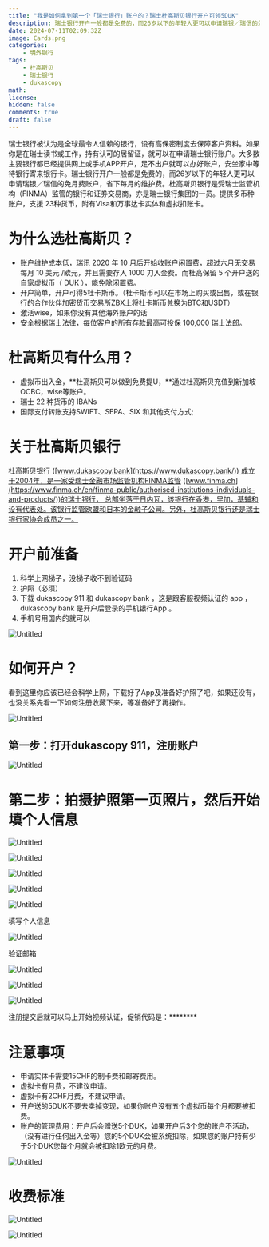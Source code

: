 ```yaml
---
title: "我是如何拿到第一个「瑞士银行」账户的？瑞士杜高斯贝银行开户可领5DUK"
description: 瑞士银行开户一般都是免费的，而26岁以下的年轻人更可以申请瑞银／瑞信的免月费账户，省下每月的维护费。杜高斯贝银行是受瑞士监管机构（FINMA）监管的银行和证券交易商，亦是瑞士银行集团的一员。提供多币种账户，支援 23种货币，附有Visa和万事达卡实体和虚拟扣账卡。
date: 2024-07-11T02:09:32Z
image: Cards.png
categories:
    - 境外银行
tags:
    - 杜高斯贝
    - 瑞士银行
    - dukascopy
math: 
license: 
hidden: false
comments: true
draft: false
---
```



瑞士银行被认为是全球最令人信赖的银行，设有高保密制度去保障客户资料。如果你是在瑞士读书或工作，持有认可的居留证，就可以在申请瑞士银行账户。大多数主要银行都已经提供网上或手机APP开户，足不出户就可以办好账户，安坐家中等待银行寄来银行卡。瑞士银行开户一般都是免费的，而26岁以下的年轻人更可以申请瑞银／瑞信的免月费账户，省下每月的维护费。杜高斯贝银行是受瑞士监管机构（FINMA）监管的银行和证券交易商，亦是瑞士银行集团的一员。提供多币种账户，支援 23种货币，附有Visa和万事达卡实体和虚拟扣账卡。

# 为什么选杜高斯贝？

- 账户维护成本低，瑞讯 2020 年 10 月后开始收账户闲置费，超过六月无交易每月 10 美元 /欧元，并且需要存入 1000 刀入金费。而杜高保留 5 个开户送的自家虚拟币（ DUK ），能免除闲置费。
- 开户简单，开户可得5杜卡斯币。（杜卡斯币可以在市场上购买或出售，或在银行的合作伙伴加密货币交易所ZBX上将杜卡斯币兑换为BTC和USDT）
- 激活wise，如果你没有其他海外账户的话
- 安全根据瑞士法律，每位客户的所有存款最高可投保 100,000 瑞士法郎。

# 杜高斯贝有什么用？

- 虚拟币出入金，**杜高斯贝可以做到免费提U，**通过杜高斯贝充值到新加坡OCBC，wise等账户。
- 瑞士 22 种货币的 IBANs
- 国际支付转账支持SWIFT、SEPA、SIX 和其他支付方式;

# 关于杜高斯贝银行

杜高斯贝银行 ([www.dukascopy.bank](https://www.dukascopy.bank/)) 成立于2004年，是一家受瑞士金融市场监管机构FINMA监管 ([www.finma.ch](https://www.finma.ch/en/finma-public/authorised-institutions-individuals-and-products/))的瑞士银行， 总部坐落于日内瓦，该银行在香港，里加，基辅和设有代表处。该银行监管欧盟和日本的金融子公司。另外，杜高斯贝银行还是瑞士银行家协会成员之一。

# 开户前准备

1. 科学上网梯子，没梯子收不到验证码
2. 护照（必须）
3. 下载 dukascopy 911 和 dukascopy bank ，这是跟客服视频认证的 app ，dukascopy bank 是开户后登录的手机银行App 。
4. 手机号用国内的就可以

![Untitled](https://prod-files-secure.s3.us-west-2.amazonaws.com/895044c1-354e-49fb-b52f-6b8c06c8981b/ca346b75-4c8a-4c2d-8422-6fc7d06aeae2/Untitled.png)

# 如何开户？

看到这里你应该已经会科学上网，下载好了App及准备好护照了吧，如果还没有，也没关系先看一下如何注册收藏下来，等准备好了再操作。

[]()

![Untitled](https://prod-files-secure.s3.us-west-2.amazonaws.com/895044c1-354e-49fb-b52f-6b8c06c8981b/b874dfaf-cc07-42a4-b2ed-67befcb42f31/Untitled.png)

## 第一步：打开dukascopy 911，注册账户

![Untitled](https://prod-files-secure.s3.us-west-2.amazonaws.com/895044c1-354e-49fb-b52f-6b8c06c8981b/60c35fae-0ac7-43e0-ae5c-e7051aa1e97d/Untitled.png)

# 第二步：拍摄护照第一页照片，然后开始填个人信息

![Untitled](https://prod-files-secure.s3.us-west-2.amazonaws.com/895044c1-354e-49fb-b52f-6b8c06c8981b/6dbb7b20-46a6-4f58-b26e-43db5835c90a/Untitled.png)

![Untitled](https://prod-files-secure.s3.us-west-2.amazonaws.com/895044c1-354e-49fb-b52f-6b8c06c8981b/5dca4a86-fabf-41a6-98ee-486cac72acda/Untitled.png)

![Untitled](https://prod-files-secure.s3.us-west-2.amazonaws.com/895044c1-354e-49fb-b52f-6b8c06c8981b/ab149a17-e11e-4062-82e2-c31a2a552f45/Untitled.png)

![Untitled](https://prod-files-secure.s3.us-west-2.amazonaws.com/895044c1-354e-49fb-b52f-6b8c06c8981b/46b54aea-d6d3-4319-800f-fee1b39d7cd3/Untitled.png)

![Untitled](https://prod-files-secure.s3.us-west-2.amazonaws.com/895044c1-354e-49fb-b52f-6b8c06c8981b/7a7abbae-c3de-455b-9a9c-802387cdcd09/Untitled.png)

填写个人信息

![Untitled](https://prod-files-secure.s3.us-west-2.amazonaws.com/895044c1-354e-49fb-b52f-6b8c06c8981b/8761e902-faef-480f-a525-5acc70cf70b4/Untitled.png)

验证邮箱

![Untitled](https://prod-files-secure.s3.us-west-2.amazonaws.com/895044c1-354e-49fb-b52f-6b8c06c8981b/e62169aa-eb8d-494a-8e0f-8625098de503/Untitled.png)

![Untitled](https://prod-files-secure.s3.us-west-2.amazonaws.com/895044c1-354e-49fb-b52f-6b8c06c8981b/0b55376c-4efb-4e7a-938c-d64ee3b66ed7/Untitled.png)

![Untitled](https://prod-files-secure.s3.us-west-2.amazonaws.com/895044c1-354e-49fb-b52f-6b8c06c8981b/05647f3d-0153-49a1-a035-2b6e0774e478/Untitled.png)

注册提交后就可以马上开始视频认证，促销代码是：********

# 注意事项

- 申请实体卡需要15CHF的制卡费和邮寄费用。
- 虚拟卡有月费，不建议申请。
- 虚拟卡有2CHF月费，不建议申请。
- 开户送的5DUK不要去卖掉变现，如果你账户没有五个虚拟币每个月都要被扣费。
- 账户的管理费用：开户后会赠送5个DUK，如果开户后3个您的账户不活动，（没有进行任何出入金等）您的5个DUK会被系统扣除，如果您的账户持有少于5个DUK您每个月就会被扣除1欧元的月费。

![Untitled](https://prod-files-secure.s3.us-west-2.amazonaws.com/895044c1-354e-49fb-b52f-6b8c06c8981b/7469e9eb-6a17-4656-ae50-1145095ab678/Untitled.png)

# 收费标准

![Untitled](https://prod-files-secure.s3.us-west-2.amazonaws.com/895044c1-354e-49fb-b52f-6b8c06c8981b/b3318136-82a9-403b-a6ef-87cba428eed8/Untitled.png)

![Untitled](https://prod-files-secure.s3.us-west-2.amazonaws.com/895044c1-354e-49fb-b52f-6b8c06c8981b/4dd47b45-dd06-4453-a019-6ec2bc5ea9d3/Untitled.png)